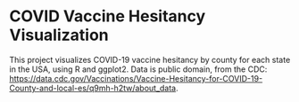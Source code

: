 # COVID Vaccine Hesitancy Visualization
This project visualizes COVID-19 vaccine hesitancy by county for each state in the USA, using R and ggplot2. 
Data is public domain, from the CDC: https://data.cdc.gov/Vaccinations/Vaccine-Hesitancy-for-COVID-19-County-and-local-es/q9mh-h2tw/about_data. 
